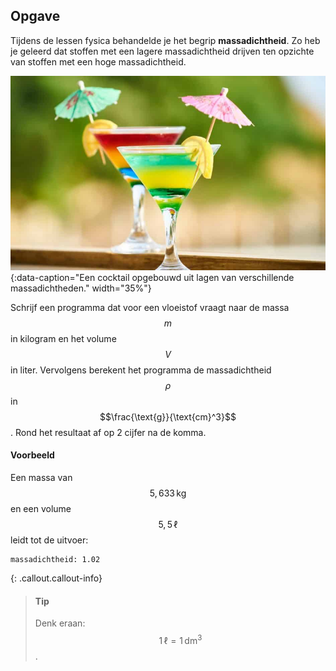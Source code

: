 ## Opgave
Tijdens de lessen fysica behandelde je het begrip **massadichtheid**. Zo heb je geleerd dat stoffen met een lagere massadichtheid drijven ten opzichte van stoffen met een hoge massadichtheid.

![cocktail](media/cocktail.jpg "cocktail"){:data-caption="Een cocktail opgebouwd uit lagen van verschillende massadichtheden." width="35%"}

Schrijf een programma dat voor een vloeistof vraagt naar de massa $$m$$ in kilogram en het volume $$V$$ in liter. Vervolgens berekent het programma de massadichtheid $$\rho$$ in $$\frac{\text{g}}{\text{cm}^3}$$. Rond het resultaat af op 2 cijfer na de komma.

#### Voorbeeld
Een massa van $$5,633 \,\text{kg}$$ en een volume $$5,5 \,\ell$$ leidt tot de uitvoer:
```
massadichtheid: 1.02
```

{: .callout.callout-info}
> #### Tip
> Denk eraan: $$1 \,\ell = 1 \,\text{dm}^3$$.